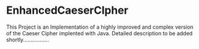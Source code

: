 # EnhancedCaeserCIpher
This Project is an Implementation of a highly improved and complex version of the Caeser Cipher implented with Java.
Detailed description to be added shortly.................
